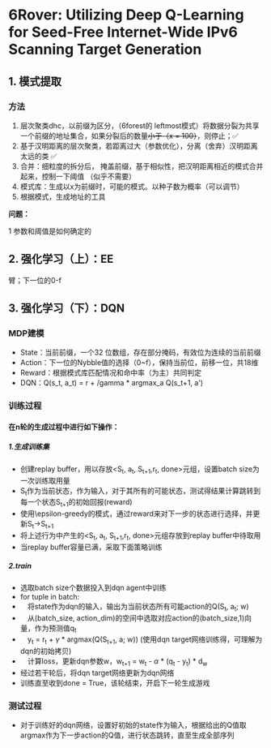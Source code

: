 # 6Rover: Utilizing Deep Q-Learning for Seed-Free Internet-Wide IPv6 Scanning Target Generation

## 1. 模式提取
### 方法

1. 层次聚类dhc，以前缀为区分，（6forest的 leftmost模式）将数据分裂为共享一个前缀的地址集合，如果分裂后的数量~~小于（x = 100）~~，则停止；✅
2. 基于汉明距离的层次聚类，若距离过大（参数优化），分离（舍弃）汉明距离太远的类  ✅
3. 合并：细粒度的拆分后， 掩盖前缀，基于相似性，把汉明距离相近的模式合并起来，控制一下阈值  （似乎不需要）
4. 模式库：生成以x为前缀时，可能的模式。以种子数为概率（可以调节）
5. 根据模式，生成地址的工具

**问题：**

1 参数和阈值是如何确定的

## 2. 强化学习（上）：EE
臂；下一位的0-f

## 3. 强化学习（下）：DQN
### MDP建模
- State：当前前缀，一个32 位数组，存在部分掩码，有效位为连续的当前前缀
- Action：下一位的Nybble值的选择（0~f），保持当前位，前移一位，共18维
- Reward：根据模式库匹配情况和命中率（为主）共同判定
- DQN：Q(s_t, a_t) = r + /gamma * argmax_a Q(s_t+1, a')

### 训练过程
#### 在n轮的生成过程中进行如下操作：
##### 1.生成训练集
- 创建replay buffer，用以存放<S<sub>t</sub>, a<sub>t</sub>, S<sub>t+1</sub>,r<sub>t</sub>, done>元组，设置batch size为一次训练取用量
- S<sub>t</sub>作为当前状态，作为输入，对于其所有的可能状态，测试得结果计算跳转到每一个状态S<sub>t+1</sub>的初始回报(reward)
- 使用\epsilon-greedy的模式，通过reward来对下一步的状态进行选择，并更新S<sub>t</sub>->S<sub>t+1<sub>
- 将上述行为中产生的<S<sub>t</sub>, a<sub>t</sub>, S<sub>t+1</sub>,r<sub>t</sub>, done>元组存放到replay buffer中待取用
- 当replay buffer容量已满，采取下面策略训练
##### 2.train
- 选取batch size个数据投入到dqn agent中训练
- for tuple in batch:
- &emsp;将state作为dqn的输入，输出为当前状态所有可能action的Q(S<sub>t</sub>, a<sub>t</sub>; w)
- &emsp;从(batch_size, action_dim)的空间中选取对应action的(batch_size,1)向量，作为预测值q<sub>t<sub>
- &emsp;y<sub>t</sub> = r<sub>t</sub> + $\gamma$ * argmax(Q(S<sub>t+1</sub>, a; w)) (使用dqn target网络训练得，可理解为dqn的初始拷贝)
- &emsp;计算loss，更新dqn参数w，w<sub>t+1</sub> = w<sub>t</sub> - $\alpha$ * (q<sub>t</sub> - y<sub>t</sub>) * d<sub>w</sub>
- 经过若干轮后，将dqn target网络更新为dqn网络
- 训练直至收到done = True，该轮结束，开启下一轮生成游戏
### 测试过程
- 对于训练好的dqn网络，设置好初始的state作为输入，根据给出的Q值取argmax作为下一步action的Q值，进行状态跳转，直至生成全部序列
